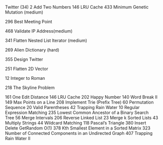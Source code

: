 Twitter (34)
2 Add Two Numbers
146	LRU Cache
433 Minimum Genetic Mutation (medium)

296 Best Meeting Point

468 Validate IP Address(medium)

341 Flatten Nested List Iterator (medium)

269 Alien Dictionary (hard)

355 Design Twitter

251 Flatten 2D Vector

12 Integer to Roman

218 The Skyline Problem

161 One Edit Distance
146 LRU Cache
202 Happy Number
140 Word Break II
149 Max Points on a Line
208 Implement Trie (Prefix Tree)
60 Permutation Sequence
20 Valid Parentheses
42 Trapping Rain Water
10 Regular Expression Matching
235 Lowest Common Ancestor of a Binary Search Tree
56 Merge Intervals
206 Reverse Linked List
23 Merge k Sorted Lists
43 Multiply Strings
44 Wildcard Matching
118 Pascal’s Triangle
380 Insert Delete GetRandom O(1)
378 Kth Smallest Element in a Sorted Matrix
323 Number of Connected Components in an Undirected Graph
407 Trapping Rain Water II
